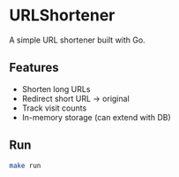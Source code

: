 # URLShortener

A simple URL shortener built with Go.

## Features
- Shorten long URLs
- Redirect short URL → original
- Track visit counts
- In-memory storage (can extend with DB)

## Run
```bash
make run
